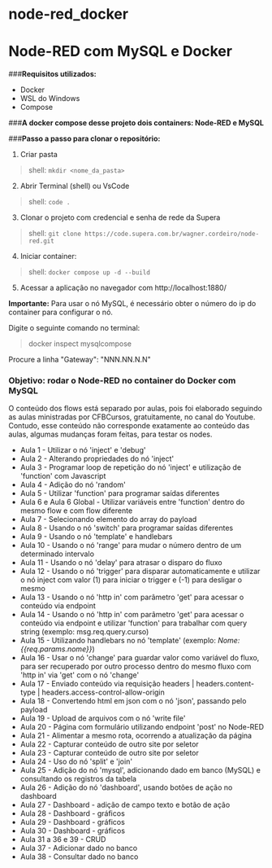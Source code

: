 # node-red_docker

<h1>Node-RED com MySQL e Docker</h1>

###**Requisitos utilizados:**
- Docker
- WSL do Windows
- Compose

###**A docker compose desse projeto dois containers: Node-RED e MySQL**

###**Passo a passo para clonar o repositório:**

1) Criar pasta
> shell: ```mkdir <nome_da_pasta>```

2) Abrir Terminal (shell) ou VsCode
> shell: ```code .```

3) Clonar o projeto com credencial e senha de rede da Supera
> shell: ```git clone https://code.supera.com.br/wagner.cordeiro/node-red.git```

4) Iniciar container:
> shell: ```docker compose up -d --build```

5) Acessar a aplicação no navegador com http://localhost:1880/

**Importante:**
Para usar o nó MySQL, é necessário obter o número do ip do container para configurar o nó.

Digite o seguinte comando no terminal:

> docker inspect mysqlcompose

Procure a linha "Gateway": "NNN.NN.N.N"

<h3>Objetivo: rodar o Node-RED no container do Docker com MySQL</h3>

O conteúdo dos flows está separado por aulas, pois foi elaborado seguindo as aulas ministradas por CFBCursos, gratuitamente, no canal do Youtube.
Contudo, esse conteúdo não corresponde exatamente ao conteúdo das aulas, algumas mudanças foram feitas, para testar os nodes.

<ul>
    <li>Aula 1 - Utilizar o nó 'inject' e 'debug'</li>
    <li>Aula 2 - Alterando propriedades do nó 'inject'</li>
    <li>Aula 3 - Programar loop de repetição do nó 'inject' e utilização de 'function' com Javascript</li>
    <li>Aula 4 - Adição do nó 'random'</li>
    <li>Aula 5 - Utilizar 'function' para programar saídas diferentes</li>
    <li>Aula 6 e Aula 6 Global - Utilizar variáveis entre 'function' dentro do mesmo flow e com flow diferente</li>
    <li>Aula 7 - Selecionando elemento do array do payload</li>
    <li>Aula 8 - Usando o nó 'switch' para programar saídas diferentes</li>
    <li>Aula 9 - Usando o nó 'template' e handlebars</li>
    <li>Aula 10 - Usando o nó 'range' para mudar o número dentro de um determinado intervalo</li>
    <li>Aula 11 - Usando o nó 'delay' para atrasar o disparo do fluxo</li>
    <li>Aula 12 - Usando o nó 'trigger' para disparar automaticamente e utilizar o nó inject com valor (1) para iniciar o trigger e (-1) para desligar o mesmo</li>
    <li>Aula 13 - Usando o nó 'http in' com parâmetro 'get' para acessar o conteúdo via endpoint</li>
    <li>Aula 14 - Usando o nó 'http in' com parâmetro 'get' para acessar o conteúdo via endpoint e utilizar 'function' para trabalhar com query string (exemplo: msg.req.query.curso)</li>
    <li>Aula 15 - Utilizando handlebars no nó 'template' (exemplo: <i>Nome: {{req.params.nome}}</i>)</li>
    <li>Aula 16 - Usar o nó 'change' para guardar valor como variável do fluxo, para ser recuperado por outro processo dentro do mesmo fluxo com 'http in' via 'get' com o nó 'change'</li>
    <li>Aula 17 - Enviado conteúdo via requisição headers | headers.content-type | headers.access-control-allow-origin</li>
    <li>Aula 18 - Convertendo html em json com o nó 'json', passando pelo payload</li>
    <li>Aula 19 - Upload de arquivos com o nó 'write file'</li>
    <li>Aula 20 - Página com formulário utilizando endpoint 'post' no Node-RED</li>
    <li>Aula 21 - Alimentar a mesmo rota, ocorrendo a atualização da página</li>
    <li>Aula 22 - Capturar conteúdo de outro site por seletor</li>
    <li>Aula 23 - Capturar conteúdo de outro site por seletor</li>
    <li>Aula 24 - Uso do nó 'split' e 'join'</li>
    <li>Aula 25 - Adição do nó 'mysql', adicionando dado em banco (MySQL) e consultando os registros da tabela</li>
    <li>Aula 26 - Adição do nó 'dashboard', usando botões de ação no dashboard</li>
    <li>Aula 27 - Dashboard - adição de campo texto e botão de ação</li>
    <li>Aula 28 - Dashboard - gráficos</li>
    <li>Aula 29 - Dashboard - gráficos</li>
    <li>Aula 30 - Dashboard - gráficos</li>
    <li>Aula 31 a 36 e 39 - CRUD</li>
    <li>Aula 37 - Adicionar dado no banco</li>
    <li>Aula 38 - Consultar dado no banco</li>
</ul>
